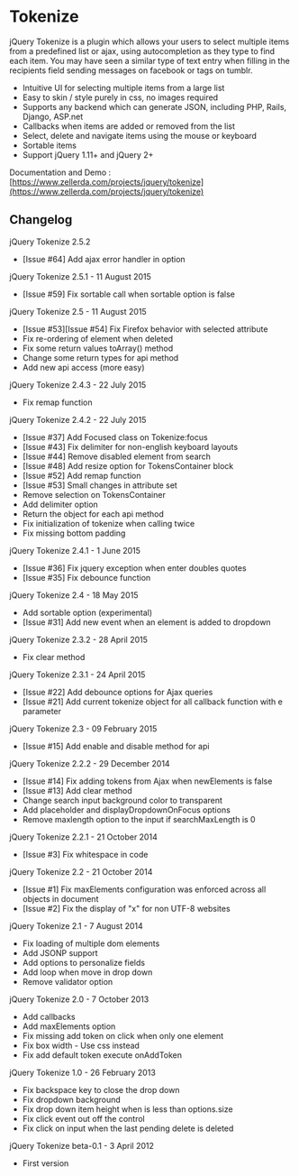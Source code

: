 Tokenize
==========

jQuery Tokenize is a plugin which allows your users to select multiple items from a predefined list or ajax, using autocompletion as they type to find each item. You may have seen a similar type of text entry when filling in the recipients field sending messages on facebook or tags on tumblr.

 - Intuitive UI for selecting multiple items from a large list
 - Easy to skin / style purely in css, no images required
 - Supports any backend which can generate JSON, including PHP, Rails, Django, ASP.net
 - Callbacks when items are added or removed from the list
 - Select, delete and navigate items using the mouse or keyboard
 - Sortable items
 - Support jQuery 1.11+ and jQuery 2+

Documentation and Demo : [https://www.zellerda.com/projects/jquery/tokenize](https://www.zellerda.com/projects/jquery/tokenize)

Changelog
---------
jQuery Tokenize 2.5.2
 - [Issue #64] Add ajax error handler in option

jQuery Tokenize 2.5.1 - 11 August 2015
 - [Issue #59] Fix sortable call when sortable option is false

jQuery Tokenize 2.5 - 11 August 2015
 - [Issue #53][Issue #54] Fix Firefox behavior with selected attribute
 - Fix re-ordering of element when deleted
 - Fix some return values toArray() method
 - Change some return types for api method
 - Add new api access (more easy)

jQuery Tokenize 2.4.3 - 22 July 2015
 - Fix remap function
 
jQuery Tokenize 2.4.2 - 22 July 2015
 - [Issue #37] Add Focused class on Tokenize:focus
 - [Issue #43] Fix delimiter for non-english keyboard layouts
 - [Issue #44] Remove disabled element from search
 - [Issue #48] Add resize option for TokensContainer block
 - [Issue #52] Add remap function
 - [Issue #53] Small changes in attribute set
 - Remove selection on TokensContainer
 - Add delimiter option
 - Return the object for each api method
 - Fix initialization of tokenize when calling twice
 - Fix missing bottom padding

jQuery Tokenize 2.4.1 - 1 June 2015
 - [Issue #36] Fix jquery exception when enter doubles quotes
 - [Issue #35] Fix debounce function
 
jQuery Tokenize 2.4 - 18 May 2015
 - Add sortable option (experimental)
 - [Issue #31] Add new event when an element is added to dropdown

jQuery Tokenize 2.3.2 - 28 April 2015
 - Fix clear method

jQuery Tokenize 2.3.1 - 24 April 2015
 - [Issue #22] Add debounce options for Ajax queries
 - [Issue #21] Add current tokenize object for all callback function with e parameter

jQuery Tokenize 2.3 - 09 February 2015
 - [Issue #15] Add enable and disable method for api
 
jQuery Tokenize 2.2.2 - 29 December 2014
 - [Issue #14] Fix adding tokens from Ajax when newElements is false
 - [Issue #13] Add clear method
 - Change search input background color to transparent
 - Add placeholder and displayDropdownOnFocus options
 - Remove maxlength option to the input if searchMaxLength is 0
 
jQuery Tokenize 2.2.1 - 21 October 2014
 - [Issue #3] Fix whitespace in code

jQuery Tokenize 2.2 - 21 October 2014
 - [Issue #1] Fix maxElements configuration was enforced across all objects in document
 - [Issue #2] Fix the display of "x" for non UTF-8 websites

jQuery Tokenize 2.1 - 7 August 2014
 - Fix loading of multiple dom elements
 - Add JSONP support
 - Add options to personalize fields
 - Add loop when move in drop down
 - Remove validator option

jQuery Tokenize 2.0 - 7 October 2013
 - Add callbacks
 - Add maxElements option
 - Fix missing add token on click when only one element
 - Fix box width - Use css instead
 - Fix add default token execute onAddToken

jQuery Tokenize 1.0 - 26 February 2013
 - Fix backspace key to close the drop down
 - Fix dropdown background
 - Fix drop down item height when is less than options.size
 - Fix click event out off the control
 - Fix click on input when the last pending delete is deleted

jQuery Tokenize beta-0.1 - 3 April 2012
 - First version